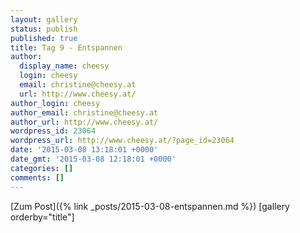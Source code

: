 ```yaml
---
layout: gallery
status: publish
published: true
title: Tag 9 - Entspannen
author:
  display_name: cheesy
  login: cheesy
  email: christine@cheesy.at
  url: http://www.cheesy.at/
author_login: cheesy
author_email: christine@cheesy.at
author_url: http://www.cheesy.at/
wordpress_id: 23064
wordpress_url: http://www.cheesy.at/?page_id=23064
date: '2015-03-08 13:18:01 +0000'
date_gmt: '2015-03-08 12:18:01 +0000'
categories: []
comments: []
---
```


[Zum Post]({% link _posts/2015-03-08-entspannen.md %})
[gallery orderby="title"]
